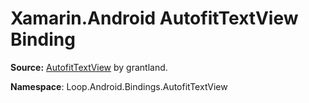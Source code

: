 # Xamarin.Android AutofitTextView Binding

**Source:** [AutofitTextView](https://github.com/grantland/android-autofittextview) by grantland.

**Namespace**: Loop.Android.Bindings.AutofitTextView
